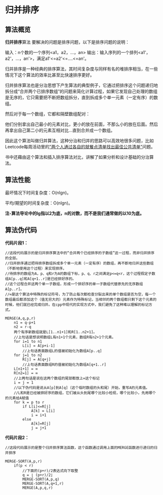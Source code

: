 归并排序
=====

算法概览
---------

**归并排序**算法 要解决的问题是排序问题，以下是排序问题的说明：

输入：n个数的一个序列<a1，a2，...，an>
输出：输入序列的一个排列<a1'，a2'，...，an'>，满足a1'<=a2'<=....<=an'。

归并排序是一种经典的排序算法，其时间复杂度与同样有名的堆排序相当，在一些情况下这个算法的效率比甚至比快速排序更好。

归并排序算法也是分治思想下产生算法的典型例子，它通过把排序这个问题递归地拆分成“合并两个已排序数组”的问题来简化计算过程，如果它发现自己处理的数组是无序的，它只需要把不断把数组拆分，直到拆成多个单一元素（一定有序）的数组。

然后对于每一个数组，它都和隔壁数组配对：

他们分别拿出自己最小的元素对比，更小的放在前面，不那么小的放在后面。然后再拿出自己第二小的元素互相对比...直到合并成一个数组。

因此这个算法叫做归并算法，这种分治和归并的思路可以高效地很多问题，比如Leetcode每周活动里的["两个人通过各自的就餐点清单找出最佳公共清单"](https://leetcode.com/problems/minimum-index-sum-of-two-lists/#/description)问题。

书中还藉由这个算法和插入排序算法对比，讲解了如果分析和设计基础的分治算法。

算法性能
---------

最坏情况下时间复杂度：O(nlgn)。

平均/期望的时间复杂度：O(nlgn)。

**注-算法导论中的lg指以2为底，n的对数，而不是我们通常做的以10为底。**

算法伪代码
-----------

**代码片段1：**

```
//这段代码展示的是归并排序算法中的“合并两个已经排序的子数组”这一过程，而非归并排序的全部。
//归并排序通过把待排序数组拆成多个单一元素（一定有序）的数组，再不断地归并这些数组（不断地使用这个过程）来实现排序。
//待排序的数组为A，p、q和r为A的数组下标，p、q、r之间满足p<=q<r，这个过程假定子数组A[p..q]和A[q+1..r]是已经排好序的。
//这个过程合并这两个单一子数组，形成一个排好序的单一子数组代替原先的无序数组A[p..r]。
//∞是这个算法中特殊的标记符号，为了防止每次都检查分裂出来的单个数组是否为空，每一个数组最后都添加这个（值无穷大的）元素作为特殊标记，当相邻的两个数组都只剩下这个元素的时候，他们就已经完成归并。在cpp中现代的实现方式中，我们避免了这种难以理解的标记方式。

MERGE(A,q,p,r)
	n1 = q-p+1
	n2 = r-q
	两个有序新数组就是L[1..n1+1]和R[1..n2+1]。
	//上句话是想说明数组L有n1+1个元素，数组R有n2+1个元素。
	for i=1 to n1
		L[i] = A[p+i-1]
		//上句话表面数组L的值被初始化为数组A[p..q]
	for j=1 to n2
		R[j] = A[q+j]
		//上句话表面数组R的值被初始化为数组A[q+1..r]
	L[n1+1] = ∞
	R[n2=1] = ∞
	//上两句话是说在这两个数组的尾部都放上∞这个标记
	i = j = 1
	//以下伪代码是说从A[p]到A[q]（这个临时数组的头和尾）开始，重写A的元素值。
	//L和R是已经被排好序的数组，它们被从头到尾哪个比较小检视，哪个比较小，先用哪个的元素给A赋值
	for k = p to r
		if L[i]<=R[j]
			A[k] = L[i]
			i = i+1
		else 
			A[k]=R[j]
			j = j+1
```

**代码片段2：**

```
//这段代码展示的是整个归并排序算法函数，这个函数通过调用上面的MERGE函数进行递归的归并排序

MERGE-SORT(A,p,r)
	if(p < r)
		//下面的(p+r)/2表达式向下取整
		q = ⌊ (p+r)/2⌋
		MERGE-SORT(A,p,q)
		MERGE-SORT(A,q+1,r)
		MERGE(A,p,q,r)
```